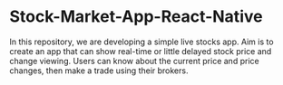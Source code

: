 # Stock-Market-App-React-Native
In this repository, we are developing a simple live stocks app. Aim is to create an app that can show real-time or little delayed stock price and change viewing. Users can know about the current price and price changes, then make a trade using their brokers.
